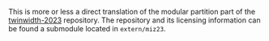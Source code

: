 This is more or less a direct translation of the modular partition part of the [twinwidth-2023](https://github.com/mogproject/twinwidth-2023) repository. The repository and its licensing information can be found a submodule located in `extern/miz23`.
